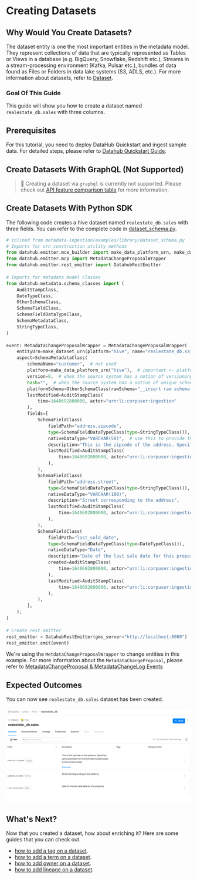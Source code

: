 # Creating Datasets

## Why Would You Create Datasets?

The dataset entity is one the most important entities in the metadata model. They represent collections of data that are typically represented as Tables or Views in a database (e.g. BigQuery, Snowflake, Redshift etc.), Streams in a stream-processing environment (Kafka, Pulsar etc.), bundles of data found as Files or Folders in data lake systems (S3, ADLS, etc.).
For more information about datasets, refer to [Dataset](/docs/generated/metamodel/entities/dataset.md).

### Goal Of This Guide

This guide will show you how to create a dataset named `realestate_db.sales` with three columns.

## Prerequisites

For this tutorial, you need to deploy DataHub Quickstart and ingest sample data.
For detailed steps, please refer to [Datahub Quickstart Guide](/docs/quickstart.md).

## Create Datasets With GraphQL (Not Supported)

> 🚫 Creating a dataset via `graphql` is currently not supported.
> Please check out [API feature comparison table](/docs/api/datahub-apis.md#datahub-api-comparison) for more information,

## Create Datasets With Python SDK

The following code creates a hive dataset named `realestate_db.sales` with three fields.
You can refer to the complete code in [dataset_schema.py](https://github.com/datahub-project/datahub/blob/master/metadata-ingestion/examples/library/dataset_schema.py).

```python
# inlined from metadata-ingestion/examples/library/dataset_schema.py
# Imports for urn construction utility methods
from datahub.emitter.mce_builder import make_data_platform_urn, make_dataset_urn
from datahub.emitter.mcp import MetadataChangeProposalWrapper
from datahub.emitter.rest_emitter import DatahubRestEmitter

# Imports for metadata model classes
from datahub.metadata.schema_classes import (
    AuditStampClass,
    DateTypeClass,
    OtherSchemaClass,
    SchemaFieldClass,
    SchemaFieldDataTypeClass,
    SchemaMetadataClass,
    StringTypeClass,
)

event: MetadataChangeProposalWrapper = MetadataChangeProposalWrapper(
    entityUrn=make_dataset_urn(platform="hive", name="realestate_db.sales", env="PROD"),
    aspect=SchemaMetadataClass(
        schemaName="customer",  # not used
        platform=make_data_platform_urn("hive"),  # important <- platform must be an urn
        version=0,  # when the source system has a notion of versioning of schemas, insert this in, otherwise leave as 0
        hash="",  # when the source system has a notion of unique schemas identified via hash, include a hash, else leave it as empty string
        platformSchema=OtherSchemaClass(rawSchema="__insert raw schema here__"),
        lastModified=AuditStampClass(
            time=1640692800000, actor="urn:li:corpuser:ingestion"
        ),
        fields=[
            SchemaFieldClass(
                fieldPath="address.zipcode",
                type=SchemaFieldDataTypeClass(type=StringTypeClass()),
                nativeDataType="VARCHAR(50)",  # use this to provide the type of the field in the source system's vernacular
                description="This is the zipcode of the address. Specified using extended form and limited to addresses in the United States",
                lastModified=AuditStampClass(
                    time=1640692800000, actor="urn:li:corpuser:ingestion"
                ),
            ),
            SchemaFieldClass(
                fieldPath="address.street",
                type=SchemaFieldDataTypeClass(type=StringTypeClass()),
                nativeDataType="VARCHAR(100)",
                description="Street corresponding to the address",
                lastModified=AuditStampClass(
                    time=1640692800000, actor="urn:li:corpuser:ingestion"
                ),
            ),
            SchemaFieldClass(
                fieldPath="last_sold_date",
                type=SchemaFieldDataTypeClass(type=DateTypeClass()),
                nativeDataType="Date",
                description="Date of the last sale date for this property",
                created=AuditStampClass(
                    time=1640692800000, actor="urn:li:corpuser:ingestion"
                ),
                lastModified=AuditStampClass(
                    time=1640692800000, actor="urn:li:corpuser:ingestion"
                ),
            ),
        ],
    ),
)

# Create rest emitter
rest_emitter = DatahubRestEmitter(gms_server="http://localhost:8080")
rest_emitter.emit(event)

```

We're using the `MetdataChangeProposalWrapper` to change entities in this example.
For more information about the `MetadataChangeProposal`, please refer to [MetadataChangeProposal & MetadataChangeLog Events](/docs/advanced/mcp-mcl.md)

## Expected Outcomes

You can now see `realestate_db.sales` dataset has been created.

![dataset-created](../../imgs/apis/tutorials/dataset-created.png)

## What's Next?

Now that you created a dataset, how about enriching it? Here are some guides that you can check out.

- [how to add a tag on a dataset](/docs/api/tutorials/adding-tags.md).
- [how to add a term on a dataset](/docs/api/tutorials/adding-terms.md).
- [how to add owner on a dataset](/docs/api/tutorials/adding-ownerships.md).
- [how to add lineage on a dataset](/docs/api/tutorials/adding-lineage.md).
